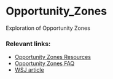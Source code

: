 # Opportunity_Zones
Exploration of Opportunity Zones

### Relevant links:
- [Opportunity Zones Resources](https://www.cdfifund.gov/Pages/Opportunity-Zones.aspx)
- [Opportunity Zones FAQ](https://www.irs.gov/newsroom/opportunity-zones-frequently-asked-questions)
- [WSJ article](https://www.wsj.com/articles/new-opportunity-zone-tax-break-rules-offer-flexibility-to-developers-1539948600?silverid=%25%25RECIPIENT_ID%25%25&utm_campaign=citylab-daily-newsletter&utm_medium=email&utm_source=newsletter)
